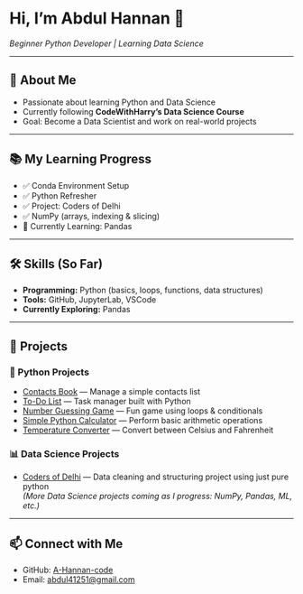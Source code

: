 # Hi, I’m Abdul Hannan 👋  
*Beginner Python Developer | Learning Data Science*

---

## 🎯 About Me  
- Passionate about learning Python and Data Science  
- Currently following **CodeWithHarry’s Data Science Course**  
- Goal: Become a Data Scientist and work on real-world projects  

---

## 📚 My Learning Progress  
- ✅ Conda Environment Setup  
- ✅ Python Refresher  
- ✅ Project: Coders of Delhi  
- ✅ NumPy (arrays, indexing & slicing)  
- 🔄 Currently Learning: Pandas  

---

## 🛠 Skills (So Far)  
- **Programming:** Python (basics, loops, functions, data structures)  
- **Tools:** GitHub, JupyterLab, VSCode  
- **Currently Exploring:** Pandas  

---

## 🚀 Projects  

### 🐍 Python Projects  
- [Contacts Book](https://github.com/A-Hannan-code/python-mini-projects/tree/main/Contacts_Book) — Manage a simple contacts list  
- [To-Do List](https://github.com/A-Hannan-code/python-mini-projects/tree/main/todo-list) — Task manager built with Python  
- [Number Guessing Game](https://github.com/A-Hannan-code/python-mini-projects/blob/main/Number%20Guessing%20Game.py) — Fun game using loops & conditionals  
- [Simple Python Calculator](https://github.com/A-Hannan-code/python-mini-projects/tree/main/Simple%20Python%20Calculator) — Perform basic arithmetic operations  
- [Temperature Converter](https://github.com/A-Hannan-code/python-mini-projects/blob/main/temp_converter.py) — Convert between Celsius and Fahrenheit  

### 📊 Data Science Projects  
- [Coders of Delhi](https://github.com/A-Hannan-code/my-data-science-journey/tree/main/coders-of-delhi) — Data cleaning and structuring project using just pure python  
*(More Data Science projects coming as I progress: NumPy, Pandas, ML, etc.)*  

---

## 📫 Connect with Me  
- GitHub: [A-Hannan-code](https://github.com/A-Hannan-code)  
- Email: abdul41251@gmail.com  

